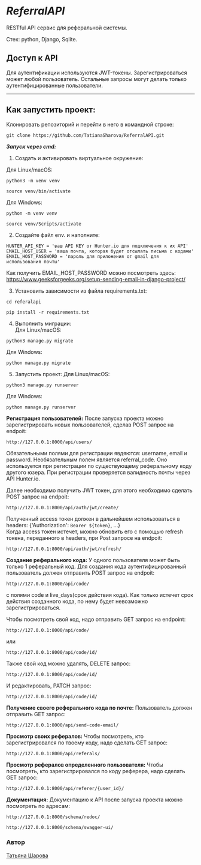 # **_ReferralAPI_**
RESTful API сервис для реферальной системы.

Стек: python, Django, Sqlite.                                           

**Доступ к API**
-----------
Для аутентификации используются JWT-токены. Зарегистрироваться может любой пользователь. Остальные запросы могут делать только аутентифицированные пользователи.

____
**Как запустить проект:**
-----------
Клонировать репозиторий и перейти в него в командной строке:

```
git clone https://github.com/TatianaSharova/ReferralAPI.git
```
**_Запуск через cmd:_**                                                 

1. Создать и активировать виртуальное окружение:

Для Linux/macOS:
```
python3 -m venv venv
```
```
source venv/bin/activate
```
Для Windows:
```
python -m venv venv
```
```
source venv/Scripts/activate
```
2. Создайте файл env. и наполните:
```
HUNTER_API_KEY = 'ваш API KEY от Hunter.io для подключения к их API'
EMAIL_HOST_USER = 'ваша почта, которая будет отсылать письма с кодами'
EMAIL_HOST_PASSWORD = 'пароль для приложения от gmail для использования почты'
```
Как получить EMAIL_HOST_PASSWORD можно посмотреть здесь: https://www.geeksforgeeks.org/setup-sending-email-in-django-project/

3. Установить зависимости из файла requirements.txt:
```
cd referalapi
```
```
pip install -r requirements.txt
```
4. Выполнить миграции:                                                            
Для Linux/macOS:
```
python3 manage.py migrate
```
Для Windows:
```
python manage.py migrate
```
5. Запустить проект:
Для Linux/macOS:
```
python3 manage.py runserver
```
Для Windows:
```
python manage.py runserver
```


**Регистрация пользователей:**
После запуска проекта можно зарегистрировать новых пользователей, сделав POST запрос на endpoit:
```
http://127.0.0.1:8000/api/users/
```
Обязательными полями для регистрации явдяются: username, email и password. Необязательным полем является referral_code. Оно используется при регистрации по существующему реферальному коду другого юзера. При регистрации проверяется валидность почты через API Hunter.io.                                                                   
                                                                                   
Далее необходимо получить JWT токен, для этого необходимо сделать POST запрос на endpoit:
```
http://127.0.0.1:8000/api/auth/jwt/create/
```
Полученный access токен должен в дальнейшем использоваться в headers: {'Authorization': `Bearer ${token}`, ...}               
Когда access токен истечет, можно обновить его с помощью refresh токена, переданного в headers, при Post запросе на endpoit:
```
http://127.0.0.1:8000/api/auth/jwt/refresh/
```

**Создание реферального кода:**
У одного пользователя может быть только 1 реферальный код.
Для создания кода аутентифицированный пользователь должен отправить POST запрос на endpoit:
```
http://127.0.0.1:8000/api/code/
```
с полями code и live_days(срок действия кода). Как только истечет срок действия созданного кода, по нему будет невозможно зарегистрироваться.
     
Чтобы посмотреть свой код, надо отправить GET запрос на endpoint:
```
http://127.0.0.1:8000/api/code/
```
или
```
http://127.0.0.1:8000/api/code/id/
```
Также свой код можно удалять, DELETE запрос:
```
http://127.0.0.1:8000/api/code/id/
```
И редактировать, PATCH запрос:
```
http://127.0.0.1:8000/api/code/id/
```
**Получение своего реферального кода по почте:**
Пользователь должен отправить GET запрос:
```
http://127.0.0.1:8000/api/send-code-email/
```

**Просмотр своих рефералов:**
Чтобы посмотреть, кто зарегистрировался по твоему коду, надо сделать GET запрос:
```
http://127.0.0.1:8000/api/referals/
```
**Просмотр рефералов определенного пользователя:**
Чтобы посмотреть, кто зарегистрировался по коду реферера, надо сделать GET запрос:
```
http://127.0.0.1:8000/api/referer/{user_id}/
```

**Документация:**
Документацию к API после запуска проекта можно посмотреть по адресам:
```
http://127.0.0.1:8000/schema/redoc/
```
```
http://127.0.0.1:8000/schema/swagger-ui/
```

### Автор
[Татьяна Шарова](https://github.com/TatianaSharova)